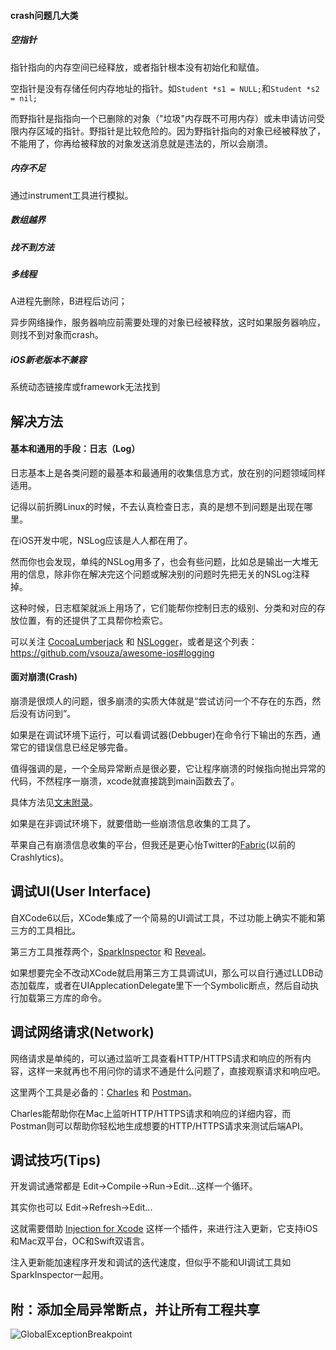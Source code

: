 #### crash问题几大类

##### 空指针

指针指向的内存空间已经释放，或者指针根本没有初始化和赋值。

空指针是没有存储任何内存地址的指针。如`Student *s1 = NULL;`和`Student *s2 = nil;`

而野指针是指指向一个已删除的对象（"垃圾"内存既不可用内存）或未申请访问受限内存区域的指针。野指针是比较危险的。因为野指针指向的对象已经被释放了，不能用了，你再给被释放的对象发送消息就是违法的，所以会崩溃。

##### 内存不足

通过instrument工具进行模拟。

##### 数组越界

##### 找不到方法

##### 多线程

A进程先删除，B进程后访问；

异步网络操作，服务器响应前需要处理的对象已经被释放，这时如果服务器响应，则找不到对象而crash。

##### iOS新老版本不兼容

系统动态链接库或framework无法找到



## 解决方法

#### 基本和通用的手段：日志（Log）

日志基本上是各类问题的最基本和最通用的收集信息方式，放在别的问题领域同样适用。

记得以前折腾Linux的时候，不去认真检查日志，真的是想不到问题是出现在哪里。

在iOS开发中呢，NSLog应该是人人都在用了。

然而你也会发现，单纯的NSLog用多了，也会有些问题，比如总是输出一大堆无用的信息，除非你在解决完这个问题或解决别的问题时先把无关的NSLog注释掉。

这种时候，日志框架就派上用场了，它们能帮你控制日志的级别、分类和对应的存放位置，有的还提供了工具帮你检索它。

可以关注 [CocoaLumberjack](https://github.com/CocoaLumberjack/CocoaLumberjack) 和 [NSLogger](https://github.com/fpillet/NSLogger)，或者是这个列表：<https://github.com/vsouza/awesome-ios#logging>

#### 面对崩溃(Crash)

崩溃是很烦人的问题，很多崩溃的实质大体就是“尝试访问一个不存在的东西，然后没有访问到”。

如果是在调试环境下运行，可以看调试器(Debbuger)在命令行下输出的东西，通常它的错误信息已经足够完备。

值得强调的是，一个全局异常断点是很必要，它让程序崩溃的时候指向抛出异常的代码，不然程序一崩溃，xcode就直接跳到main函数去了。

具体方法见[文末附录](https://my.oschina.net/zzdjk6/blog/540492#OSC_h2_8)。

如果是在非调试环境下，就要借助一些崩溃信息收集的工具了。

苹果自己有崩溃信息收集的平台，但我还是更心怡Twitter的[Fabric](https://www.fabric.io/)(以前的Crashlytics)。

## 调试UI(User Interface)

自XCode6以后，XCode集成了一个简易的UI调试工具，不过功能上确实不能和第三方的工具相比。

第三方工具推荐两个，[SparkInspector](http://sparkinspector.com/) 和 [Reveal](http://revealapp.com/)。

如果想要完全不改动XCode就启用第三方工具调试UI，那么可以自行通过LLDB动态加载库，或者在UIApplecationDelegate里下一个Symbolic断点，然后自动执行加载第三方库的命令。

## 调试网络请求(Network)

网络请求是单纯的，可以通过监听工具查看HTTP/HTTPS请求和响应的所有内容，这样一来就再也不用问你的请求不通是什么问题了，直接观察请求和响应吧。

这里两个工具是必备的：[Charles](http://www.charlesproxy.com/) 和 [Postman](https://www.getpostman.com/)。

Charles能帮助你在Mac上监听HTTP/HTTPS请求和响应的详细内容，而Postman则可以帮助你轻松地生成想要的HTTP/HTTPS请求来测试后端API。

## 调试技巧(Tips)

开发调试通常都是 Edit->Compile->Run->Edit...这样一个循环。

其实你也可以 Edit->Refresh->Edit...

这就需要借助 [Injection for Xcode](http://injectionforxcode.com/) 这样一个插件，来进行注入更新，它支持iOS和Mac双平台，OC和Swift双语言。

注入更新能加速程序开发和调试的迭代速度，但似乎不能和UI调试工具如SparkInspector一起用。

## 附：添加全局异常断点，并让所有工程共享

![GlobalExceptionBreakpoint](https://static.oschina.net/uploads/img/201512/08001510_2Tnt.png)